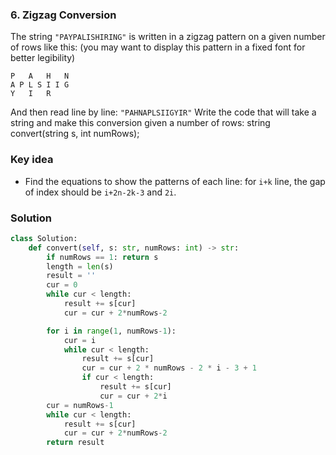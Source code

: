### 6. Zigzag Conversion

The string `"PAYPALISHIRING"` is written in a zigzag pattern on a given number of rows like this: (you may want to display this pattern in a fixed font for better legibility)

```
P   A   H   N
A P L S I I G
Y   I   R
```

And then read line by line: `"PAHNAPLSIIGYIR"`
Write the code that will take a string and make this conversion given a number of rows:
string convert(string s, int numRows);

### Key idea
- Find the equations to show the patterns of each line: for `i+k` line, the gap of index should be `i+2n-2k-3` and `2i`.




### Solution
```python
class Solution:
    def convert(self, s: str, numRows: int) -> str:
        if numRows == 1: return s
        length = len(s)
        result = ''
        cur = 0
        while cur < length:
            result += s[cur]
            cur = cur + 2*numRows-2

        for i in range(1, numRows-1):
            cur = i
            while cur < length:
                result += s[cur]
                cur = cur + 2 * numRows - 2 * i - 3 + 1
                if cur < length:
                    result += s[cur]
                    cur = cur + 2*i
        cur = numRows-1
        while cur < length:
            result += s[cur]
            cur = cur + 2*numRows-2
        return result
```
